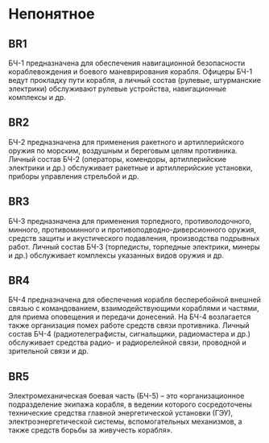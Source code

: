# Непонятное

## BR1
БЧ-1 предназначена для обеспечения навигационной безопасности кораблевождения и боевого маневрирования корабля. Офицеры БЧ-1 ведут прокладку пути корабля, а личный состав (рулевые, штурманские электрики) обслуживают рулевые устройства, навигационные комплексы и др.

## BR2
 БЧ-2 предназначена для применения ракетного и артиллерийского оружия по морским, воздушным и береговым целям противника. Личный состав БЧ-2 (операторы, комендоры, артиллерийские электрики и др.) обслуживает ракетные и артиллерийские установки, приборы управления стрельбой и др.
 
## BR3
БЧ-З предназначена для применения торпедного, противолодочного, минного, противоминного и противоподводно-диверсионного оружия, средств защиты и акустического подавления, производства подрывных работ. Личный состав БЧ-З (торпедисты, торпедные электрики, минеры и др.) обслуживает комплексы указанных видов оружия и др.

## BR4
БЧ-4 предназначена для обеспечения корабля бесперебойной внешней связью с командованием, взаимодействующими кораблями и частями, для приема оповещения и передачи донесений. На БЧ-4 возлагается также организация помех работе средств связи противника. Личный состав БЧ-4 (радиотелеграфисты, сигнальщики, радиомастера и др.) обслуживает средства радио- и радиорелейной связи, проводной и зрительной связи и др.

## BR5
Электромеханическая боевая часть (БЧ-5) – это «организационное подразделение экипажа корабля, в ведении которого сосредоточены технические средства главной энергетической установки (ГЭУ), электроэнергетической системы, вспомогательных механизмов, а также средств борьбы за живучесть корабля».
